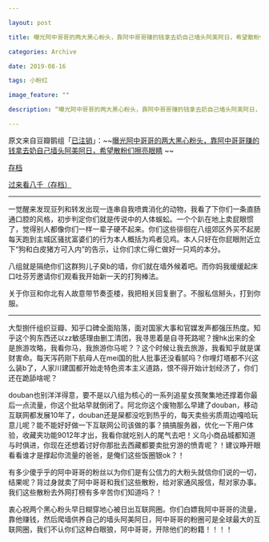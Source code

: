 ```yaml
---

layout: post

title: 曝光阿中哥哥的两大黑心粉头，靠阿中哥哥赚的钱拿去奶自己墙头阿美阿日，希望散粉们擦亮眼睛

categories: Archive

date: 2019-08-16

tags: 小粉红

image_feature: ""

description: “曝光阿中哥哥的两大黑心粉头，靠阿中哥哥赚的钱拿去奶自己墙头阿美阿日，希望散粉们擦亮眼睛”

---
```


原文来自豆瓣鹅组「[已注销](https://www.douban.com/people/pevin94/)」：~~[曝光阿中哥哥的两大黑心粉头，靠阿中哥哥赚的钱拿去奶自己墙头阿美阿日，希望散粉们擦亮眼睛](https://www.douban.com/group/topic/149038548/) ~~ 

[存档](http://archive.is/qAw0w) 

[过来看八千（存档）](http://archive.is/ZV0Zm)

---

一觉醒来发现豆列和转发出现一连串自我喷粪消化的动物，我看了下你们一条直肠通口腔的风格，初步判定你们就是传说中的人体蜈蚣。一个个趴在地上卖屁眼惯了，觉得别人都像你们一样一辈子硬不起来。你们这些徘徊在八组郊区外买不起房每天跑到主城区骚扰富婆们的行为本人概括为鸡者见鸡。本人只好在你屁眼附近立下“狗和白皮猪方可入内”的告示，让你们求仁得仁做好一只鸡的本分。

八组就是隔绝你们这群狗儿子臭b的墙，你们就在墙外候着吧。而你妈我缓缓起床口吐芬芳邀请你们观看我开始新一天的打狗棒法。

关于你豆和你北有人故意带节奏歪楼，我把相关回复删了。不服私信掰头，打到你服。

________________________________________

大型捌仟组织豆瓣、知乎口碑全面陷落，面对国家大事和官媒发声都强压热度。知乎这个狗东西还以zz敏感理由删工清团，我寻思着是自寻死路呢？搜hk出来的全是旅游攻略，我看你马，我旅游你马呢？？这个时候让我去旅游，我看知乎就是谋财害命。每天泻药刚下航母人在mei国的批人批事还没看腻吗？你哩灯塔都不兴这么装b了，人家川建国都开始走特色资本主义道路，恨不得开始计划经济了，你们还在跪舔啥呢？

douban也别洋洋得意，要不是以八组为核心的一系列追星女孩聚集地还撑着你最后一点流量，你这个批站早就倒闭了。阿北你这个废物那么早建了douban，移动互联网都发展10年了，douban还是屎都没吃到热乎的，每天卖些劣质周边嘎哈玩意儿呢？能不能好好做一下互联网公司该做的事？搞搞服务器，优化一下用户体验，收藏夹功能9012年才出，我看你就吃别人的尾气去吧！义乌小商品城都知道与时俱进，你现在还想着讨好你那批去西藏都要卖批穷游的愤青呢？！建议睁开眼看看谁才是撑起你流量的爸爸，是俺们这些饭圈银ok？！

有多少傻乎乎的阿中哥哥的粉丝以为你们是有公信力的大粉头就信你们说的一切，结果呢？背过身就卖了阿中哥哥和我们这些散粉，给对家通风报信，帮对家办事。我们这些散粉去外网打榜有多辛苦你们知道吗？！

衷心祝两个黑心粉头早日糊穿地心被日出互联网圈。你们白嫖我阿中哥哥的流量，靠他赚钱，然后爬墙供养自己的墙头阿美阿日，阿中哥哥的粉圈可是全球最大的互联网圈，我们不认你们这种白眼狼，阿中哥哥，开除他们的粉籍！！！！